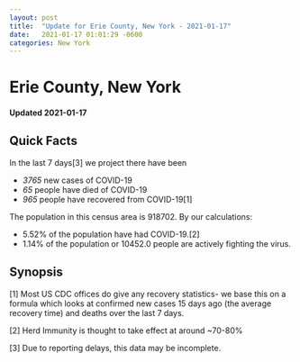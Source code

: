 ```yaml
---
layout: post
title:  "Update for Erie County, New York - 2021-01-17"
date:   2021-01-17 01:01:29 -0600
categories: New York
---
```


# Erie County, New York
#### Updated 2021-01-17

## Quick Facts

In the last 7 days[3] we project there have been
- *3765* new cases of COVID-19
- *65* people have died of COVID-19
- *965* people have recovered from COVID-19[1]

The population in this census area is 918702. By our calculations:
- 5.52% of the population have had COVID-19.[2]
- 1.14% of the population or 10452.0 people are actively fighting the virus.

## Synopsis




[1] Most US CDC offices do give any recovery statistics- we base this on a formula which looks at confirmed new cases
15 days ago (the average recovery time) and deaths over the last 7 days.

[2] Herd Immunity is thought to take effect at around ~70-80%

[3] Due to reporting delays, this data may be incomplete.
 
    